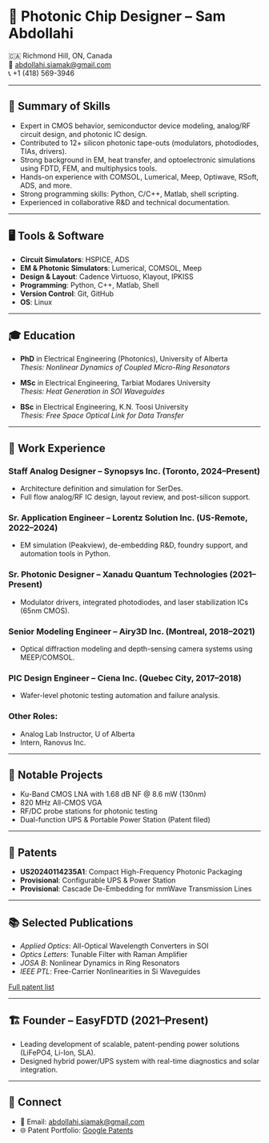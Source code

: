 
# 📡 Photonic Chip Designer – Sam Abdollahi

🇨🇦 Richmond Hill, ON, Canada  
📧 abdollahi.siamak@gmail.com  
📞 +1 (418) 569-3946  

---

## 🔧 Summary of Skills

- Expert in CMOS behavior, semiconductor device modeling, analog/RF circuit design, and photonic IC design.
- Contributed to 12+ silicon photonic tape-outs (modulators, photodiodes, TIAs, drivers).
- Strong background in EM, heat transfer, and optoelectronic simulations using FDTD, FEM, and multiphysics tools.
- Hands-on experience with COMSOL, Lumerical, Meep, Optiwave, RSoft, ADS, and more.
- Strong programming skills: Python, C/C++, Matlab, shell scripting.
- Experienced in collaborative R&D and technical documentation.

---

## 🖥️ Tools & Software

- **Circuit Simulators**: HSPICE, ADS  
- **EM & Photonic Simulators**: Lumerical, COMSOL, Meep  
- **Design & Layout**: Cadence Virtuoso, Klayout, IPKISS  
- **Programming**: Python, C++, Matlab, Shell  
- **Version Control**: Git, GitHub  
- **OS**: Linux

---

## 🎓 Education

- **PhD** in Electrical Engineering (Photonics), University of Alberta  
  *Thesis: Nonlinear Dynamics of Coupled Micro-Ring Resonators*

- **MSc** in Electrical Engineering, Tarbiat Modares University  
  *Thesis: Heat Generation in SOI Waveguides*

- **BSc** in Electrical Engineering, K.N. Toosi University  
  *Thesis: Free Space Optical Link for Data Transfer*

---

## 🔬 Work Experience

### Staff Analog Designer – **Synopsys Inc.** (Toronto, 2024–Present)
- Architecture definition and simulation for SerDes.
- Full flow analog/RF IC design, layout review, and post-silicon support.

### Sr. Application Engineer – **Lorentz Solution Inc.** (US-Remote, 2022–2024)
- EM simulation (Peakview), de-embedding R&D, foundry support, and automation tools in Python.

### Sr. Photonic Designer – **Xanadu Quantum Technologies** (2021–Present)
- Modulator drivers, integrated photodiodes, and laser stabilization ICs (65nm CMOS).

### Senior Modeling Engineer – **Airy3D Inc.** (Montreal, 2018–2021)
- Optical diffraction modeling and depth-sensing camera systems using MEEP/COMSOL.

### PIC Design Engineer – **Ciena Inc.** (Quebec City, 2017–2018)
- Wafer-level photonic testing automation and failure analysis.

### Other Roles:
- Analog Lab Instructor, U of Alberta  
- Intern, Ranovus Inc.

---

## 🧪 Notable Projects

- Ku-Band CMOS LNA with 1.68 dB NF @ 8.6 mW (130nm)  
- 820 MHz All-CMOS VGA  
- RF/DC probe stations for photonic testing  
- Dual-function UPS & Portable Power Station (Patent filed)

---

## 🧾 Patents

- **US20240114235A1**: Compact High-Frequency Photonic Packaging  
- **Provisional**: Configurable UPS & Power Station  
- **Provisional**: Cascade De-Embedding for mmWave Transmission Lines

---

## 📚 Selected Publications

- *Applied Optics*: All-Optical Wavelength Converters in SOI  
- *Optics Letters*: Tunable Filter with Raman Amplifier  
- *JOSA B*: Nonlinear Dynamics in Ring Resonators  
- *IEEE PTL*: Free-Carrier Nonlinearities in Si Waveguides  

[Full patent list](https://patents.google.com/?inventor=Siamak+Abdollahi)

---

## 🏗️ Founder – EasyFDTD (2021–Present)

- Leading development of scalable, patent-pending power solutions (LiFePO4, Li-Ion, SLA).
- Designed hybrid power/UPS system with real-time diagnostics and solar integration.

---

## 🔗 Connect

- 📧 Email: [abdollahi.siamak@gmail.com](mailto:abdollahi.siamak@gmail.com)  
- 🌐 Patent Portfolio: [Google Patents](https://patents.google.com/?inventor=Siamak+Abdollahi)

